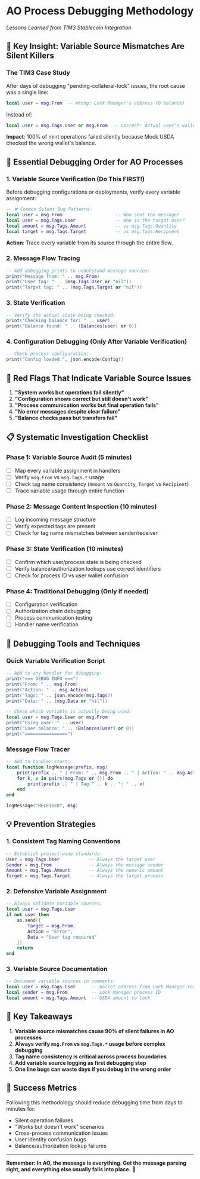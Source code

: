 # AO Process Debugging Methodology
*Lessons Learned from TIM3 Stablecoin Integration*

## 🧠 Key Insight: Variable Source Mismatches Are Silent Killers

### The TIM3 Case Study
After days of debugging "pending-collateral-lock" issues, the root cause was a single line:
```lua
local user = msg.From  -- Wrong: Lock Manager's address (0 balance)
```
Instead of:
```lua
local user = msg.Tags.User or msg.From  -- Correct: Actual user's wallet
```

**Impact**: 100% of mint operations failed silently because Mock USDA checked the wrong wallet's balance.

## 🎯 Essential Debugging Order for AO Processes

### 1. Variable Source Verification (Do This FIRST!)
Before debugging configurations or deployments, verify every variable assignment:

```lua
-- ❌ Common Silent Bug Patterns:
local user = msg.From                    -- Who sent the message?
local user = msg.Tags.User               -- Who is the target user?
local amount = msg.Tags.Amount           -- vs msg.Tags.Quantity
local target = msg.Tags.Target           -- vs msg.Tags.Recipient
```

**Action**: Trace every variable from its source through the entire flow.

### 2. Message Flow Tracing
```lua
-- Add debugging prints to understand message sources:
print("Message from: " .. msg.From)
print("User tag: " .. (msg.Tags.User or "nil"))
print("Target tag: " .. (msg.Tags.Target or "nil"))
```

### 3. State Verification
```lua
-- Verify the actual state being checked:
print("Checking balance for: " .. user)
print("Balance found: " .. (Balances[user] or 0))
```

### 4. Configuration Debugging (Only After Variable Verification)
```lua
-- Check process configuration:
print("Config loaded:", json.encode(Config))
```

## 🚨 Red Flags That Indicate Variable Source Issues

1. **"System works but operations fail silently"**
2. **"Configuration shows correct but still doesn't work"**
3. **"Process communication works but final operation fails"**
4. **"No error messages despite clear failure"**
5. **"Balance checks pass but transfers fail"**

## 📋 Systematic Investigation Checklist

### Phase 1: Variable Source Audit (5 minutes)
- [ ] Map every variable assignment in handlers
- [ ] Verify `msg.From` vs `msg.Tags.*` usage
- [ ] Check tag name consistency (`Amount` vs `Quantity`, `Target` vs `Recipient`)
- [ ] Trace variable usage through entire function

### Phase 2: Message Content Inspection (10 minutes)
- [ ] Log incoming message structure
- [ ] Verify expected tags are present
- [ ] Check for tag name mismatches between sender/receiver

### Phase 3: State Verification (10 minutes)
- [ ] Confirm which user/process state is being checked
- [ ] Verify balance/authorization lookups use correct identifiers
- [ ] Check for process ID vs user wallet confusion

### Phase 4: Traditional Debugging (Only if needed)
- [ ] Configuration verification
- [ ] Authorization chain debugging
- [ ] Process communication testing
- [ ] Handler name verification

## 🔧 Debugging Tools and Techniques

### Quick Variable Verification Script
```lua
-- Add to any handler for debugging:
print("=== DEBUG INFO ===")
print("From: " .. msg.From)
print("Action: " .. msg.Action)
print("Tags: " .. json.encode(msg.Tags))
print("Data: " .. (msg.Data or "nil"))

-- Check which variable is actually being used:
local user = msg.Tags.User or msg.From
print("Using user: " .. user)
print("User balance: " .. (Balances[user] or 0))
print("================")
```

### Message Flow Tracer
```lua
-- Add to handler start:
local function logMessage(prefix, msg)
    print(prefix .. " | From: " .. msg.From .. " | Action: " .. msg.Action)
    for k, v in pairs(msg.Tags or {}) do
        print(prefix .. " | Tag." .. k .. ": " .. v)
    end
end

logMessage("RECEIVED", msg)
```

## 💡 Prevention Strategies

### 1. Consistent Tag Naming Conventions
```lua
-- Establish project-wide standards:
User = msg.Tags.User           -- Always the target user
Sender = msg.From              -- Always the message sender
Amount = msg.Tags.Amount       -- Always the numeric amount
Target = msg.Tags.Target       -- Always the target process
```

### 2. Defensive Variable Assignment
```lua
-- Always validate variable sources:
local user = msg.Tags.User
if not user then
    ao.send({
        Target = msg.From,
        Action = "Error",
        Data = "User tag required"
    })
    return
end
```

### 3. Variable Source Documentation
```lua
-- Document variable sources in comments:
local user = msg.Tags.User      -- Wallet address from Lock Manager request
local sender = msg.From         -- Lock Manager process ID
local amount = msg.Tags.Amount  -- USDA amount to lock
```

## 🎯 Key Takeaways

1. **Variable source mismatches cause 90% of silent failures in AO processes**
2. **Always verify `msg.From` vs `msg.Tags.*` usage before complex debugging**
3. **Tag name consistency is critical across process boundaries**
4. **Add variable source logging as first debugging step**
5. **One line bugs can waste days if you debug in the wrong order**

## 🚀 Success Metrics

Following this methodology should reduce debugging time from days to minutes for:
- Silent operation failures
- "Works but doesn't work" scenarios  
- Cross-process communication issues
- User identity confusion bugs
- Balance/authorization lookup failures

---

**Remember: In AO, the message is everything. Get the message parsing right, and everything else usually falls into place.** 🎯